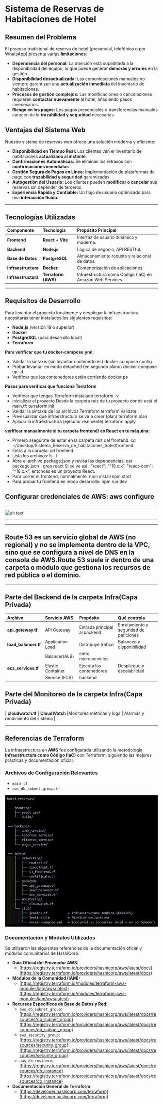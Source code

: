 # Sistema de Reservas de Habitaciones de Hotel

## Resumen del Problema

El proceso tradicional de reserva de hotel (presencial, telefónico o por WhatsApp) presenta varias **limitaciones**:

- **Dependencia del personal:** La atención está supeditada a la disponibilidad del equipo, lo que puede generar **demoras y errores** en la gestión.
- **Disponibilidad desactualizada:** Las comunicaciones manuales no siempre garantizan una **actualización inmediata** del inventario de habitaciones.
- **Procesos de gestión complejos:** Las modificaciones o cancelaciones requieren **contactar nuevamente** al hotel, añadiendo pasos innecesarios.
- **Riesgo en los pagos:** Los pagos presenciales o transferencias manuales carecen de la **trazabilidad y seguridad** necesarias.

## Ventajas del Sistema Web

Nuestro sistema de reservas web ofrece una solución moderna y eficiente:

- **Disponibilidad en Tiempo Real:** Los clientes ven el inventario de habitaciones **actualizado al instante**.
- **Confirmaciones Automáticas:** Se eliminan los retrasos con **confirmaciones inmediatas**.
- **Gestión Segura de Pagos en Línea:** Implementación de plataformas de pago con **trazabilidad y seguridad** garantizadas.
- **Autogestión del Usuario:** Los clientes pueden **modificar o cancelar** sus reservas sin depender de terceros.
- **Experiencia Rápida y Confiable:** Un flujo de usuario optimizado para una **interacción fluida**.

---

## Tecnologías Utilizadas

| Componente          | Tecnología          | Propósito Principal                                       |
| :------------------ | :------------------ | :-------------------------------------------------------- |
| **Frontend**        | **React + Vite**    | Interfaz de usuario dinámica y moderna.                   |
| **Backend**         | **Node.js**         | Lógica de negocio, API RESTful.                           |
| **Base de Datos**   | **PostgreSQL**      | Almacenamiento robusto y relacional de datos.             |
| **Infraestructura** | **Docker**          | Contenerización de aplicaciones.                          |
| **Infraestructura** | **Terraform (AWS)** | Infraestructura como Código (IaC) en Amazon Web Services. |

---

## Requisitos de Desarrollo

Para levantar el proyecto localmente y desplegar la infraestructura, necesitarás tener instalados los siguientes requisitos:

- **Node.js** (versión 18 o superior)
- **Docker**
- **PostgreSQL** (para desarrollo local)
- **Terraform**

**Para verificar que tu docker-compose.yml:**
 - Validar la sintaxis (sin levantar contenedores)
  docker compose config
 - Probar levantar en modo detached (en segundo plano)
  docker compose up -d
 - Verificar que los contenedores están corriendo
  docker ps

**Pasos para verificar que funciona Terraform**
 - Verificar que tengas Terraform instalado
   terraform -v
 - Inicializar el proyecto
  Desde la carpeta raíz de tu proyecto donde está el main.tf:
  terraform init
 - Validar la sintaxis de los archivos Terraform
  terraform validate
 - Previsualizar qué infraestructura se va a crear (plan)
  terraform plan
 - Aplicar la infraestructura (ejecutar realmente)
  terraform apply

**verificar manualmente si tu carpeta frontend/ es React en tu máquina:**
 - Primero asegúrate de estar en la carpeta raíz del frontend:
   cd ~/Desktop/Sistema_Reserva_de_habitacones_hotel/frontend
 - Entra a la carpeta:
   cd frontend
 - Lista los archivos:
   ls -l
 - Abre el archivo package.json y revisa las dependencias:
   cat package.json | grep react
   Si se ve asi :
   "react": "^18.x.x",
   "react-dom": "^18.x.x",
   entonces es un proyecto React.
 - Para correr el frontend, normalmente:
   npm install
   npm start
 - Para probar tu frontend en modo desarrollo:
   npm run dev
   
**Configurar credenciales de AWS:**
   aws configure
---
---
![alt text](imagen2.png)

---
---
Route 53 es un servicio global de AWS (no regional) y no se implementa dentro de la VPC, sino que se configura a nivel de DNS en la consola de AWS.Route 53 suele ir dentro de una carpeta o módulo que gestiona los recursos de red pública o el dominio.
---
---

## Parte del Backend de la carpeta Infra(Capa Privada)

| Archivo             | Servicio AWS        | Propósito                   |       Qué controla                    |
| :------------------ | :------------------ | :---------------------------| :-------------------------------------|
| **api_gateway.tf**  | API Gateway         | Entrada principal al backend| Enrutamiento y seguridad de peticiones|
| **load_balancer.tf**| Application Load    | Distribuye tráfico          | Balanceo y disponibilidad             |
|                     |  Balancer(ALB)      | entre microservicios        |                                       |
| **ecs_services.tf** | Elastic Container   |Ejecuta los contenedores     | Despliegue y escalabilidad            |
|                     | Service (ECS)       |backend                      |                                       |
## Parte del Monitoreo de la carpeta Infra(Capa Privada)
| **cloudwatch.tf**   | **CloudWatch**      |Monitorea métricas y logs    |  Alarmas y rendimiento del sistema    |                       

---
## Referencias de Terraform

La infraestructura en **AWS** fue configurada utilizando la metodología **Infraestructura como Código (IaC)** con Terraform, siguiendo las mejores prácticas y documentación oficial.

### Archivos de Configuración Relevantes

- `main.tf`
- `aws_db_subnet_group.tf`

![alt text](image.png)

### Documentación y Módulos Utilizados

Se utilizaron las siguientes referencias de la documentación oficial y módulos comunitarios de HashiCorp:

- **Guía Oficial del Proveedor AWS:**
  - [https://registry.terraform.io/providers/hashicorp/aws/latest/docs](https://registry.terraform.io/providers/hashicorp/aws/latest/docs)
- **Módulos de la Comunidad (IAM):**
  - [https://registry.terraform.io/modules/terraform-aws-modules/iam/aws/latest](https://registry.terraform.io/modules/terraform-aws-modules/iam/aws/latest)
- **Recursos Específicos de Base de Datos y Red:**
  - `aws_db_subnet_group`: [https://registry.terraform.io/providers/hashicorp/aws/latest/docs/resources/db_subnet_group](https://registry.terraform.io/providers/hashicorp/aws/latest/docs/resources/db_subnet_group)
  - `aws_security_group`: [https://registry.terraform.io/providers/hashicorp/aws/latest/docs/resources/security_group](https://registry.terraform.io/providers/hashicorp/aws/latest/docs/resources/security_group)
  - `aws_db_instance`: [https://registry.terraform.io/providers/hashicorp/aws/latest/docs/resources/db_instance](https://registry.terraform.io/providers/hashicorp/aws/latest/docs/resources/db_instance)
- **Documentación General de Terraform:**
  - [https://developer.hashicorp.com/terraform](https://developer.hashicorp.com/terraform)
